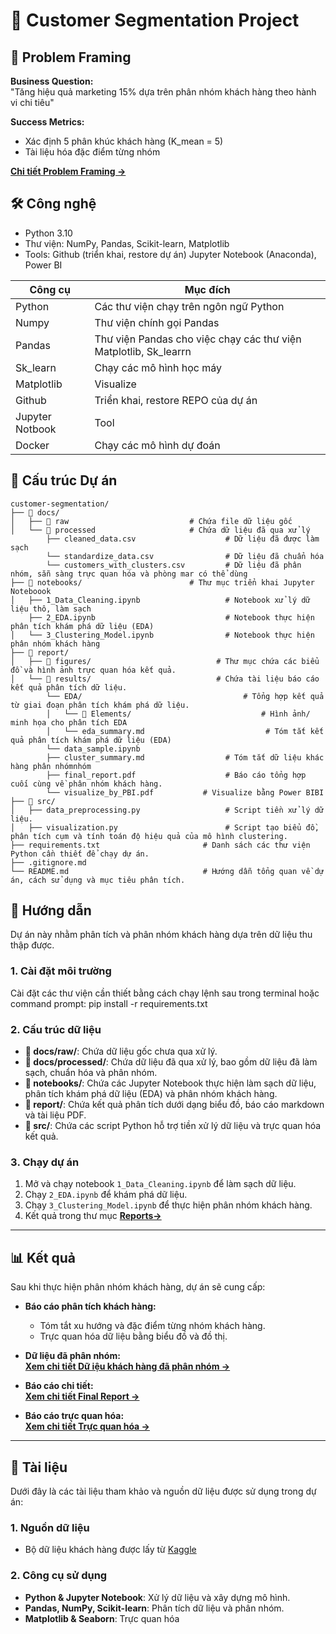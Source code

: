 # 🎯 Customer Segmentation Project

## 📌 Problem Framing 
**Business Question:**  
"Tăng hiệu quả marketing 15% dựa trên phân nhóm khách hàng theo hành vi chi tiêu"

**Success Metrics:**  
- Xác định 5 phân khúc khách hàng (K_mean = 5)  
- Tài liệu hóa đặc điểm từng nhóm
  
[**Chi tiết Problem Framing →**](docs/Problem_Framing.md)

## 🛠 **Công nghệ**
- Python 3.10
- Thư viện: NumPy, Pandas, Scikit-learn, Matplotlib
- Tools: Github (triển khai, restore dự án) Jupyter Notebook (Anaconda), Power BI
  
| Công cụ | Mục đích |
|-----------|-----|
| Python |Các thư viện chạy trên ngôn ngữ Python|
|Numpy|Thư viện chính gọi Pandas|
|Pandas|Thư viện Pandas cho việc chạy các thư viện Matplotlib, Sk_learrn|
|Sk_learn|Chạy các mô hình học máy|
|Matplotlib|Visualize|
|Github|Triển khai, restore REPO của dự án|
|Jupyter Notbook|Tool|
|Docker|Chạy các mô hình dự đoán|

## 📂 **Cấu trúc Dự án**

```plaintext
customer-segmentation/
├── 📂 docs/
│   ├── 📂 raw                           # Chứa file dữ liệu gốc
│   └── 📂 processed                     # Chứa dữ liệu đã qua xử lý
        ├── cleaned_data.csv                    # Dữ liệu đã được làm sạch
        └── standardize_data.csv                # Dữ liệu đã chuẩn hóa
        └── customers_with_clusters.csv         # Dữ liệu đã phân nhóm, sẵn sàng trực quan hóa và phòng mar có thể dùng
├── 📂 notebooks/                        # Thư mục triển khai Jupyter Noteboook
│   ├── 1_Data_Cleaning.ipynb                   # Notebook xử lý dữ liệu thô, làm sạch 
    ├── 2_EDA.ipynb                             # Notebook thực hiện phân tích khám phá dữ liệu (EDA)
│   └── 3_Clustering_Model.ipynb                # Notebook thực hiện phân nhóm khách hàng
├── 📂 report/
│   ├── 📂 figures/                            # Thư mục chứa các biểu đồ và hình ảnh trực quan hóa kết quả.
│   └── 📂 results/                            # Chứa tài liệu báo cáo kết quả phân tích dữ liệu.     
        └── EDA/                                    # Tổng hợp kết quả từ giai đoạn phân tích khám phá dữ liệu. 
        │   └── 📂 Elements/                             # Hình ảnh/ minh họa cho phân tích EDA
        │   └── eda_summary.md                           # Tóm tắt kết quả phân tích khám phá dữ liệu (EDA) 
        └── data_sample.ipynb
        ├── cluster_summary.md                  # Tóm tắt dữ liệu khác hàng phân nhómnhóm
        ├── final_report.pdf                    # Báo cáo tổng hợp cuối cùng về phân nhóm khách hàng.
        └── visualize_by_PBI.pdf           # Visualize bằng Power BIBI
├── 📂 src/
│   ├── data_preprocessing.py                   # Script tiền xử lý dữ liệu.
│   ├── visualization.py                        # Script tạo biểu đồ, phân tích cụm và tính toán độ hiệu quả của mô hình clustering.  
├── requirements.txt                       # Danh sách các thư viện Python cần thiết để chạy dự án.
├── .gitignore.md
└── README.md                              # Hướng dẫn tổng quan về dự án, cách sử dụng và mục tiêu phân tích.
```
## 📖 Hướng dẫn  
Dự án này nhằm phân tích và phân nhóm khách hàng dựa trên dữ liệu thu thập được.

### 1️. **Cài đặt môi trường**  
Cài đặt các thư viện cần thiết bằng cách chạy lệnh sau trong terminal hoặc command prompt: pip install -r requirements.txt

### 2️. **Cấu trúc dữ liệu**  
- **📂 docs/raw/**: Chứa dữ liệu gốc chưa qua xử lý.  
- **📂 docs/processed/**: Chứa dữ liệu đã qua xử lý, bao gồm dữ liệu đã làm sạch, chuẩn hóa và phân nhóm.  
- **📂 notebooks/**: Chứa các Jupyter Notebook thực hiện làm sạch dữ liệu, phân tích khám phá dữ liệu (EDA) và phân nhóm khách hàng.  
- **📂 report/**: Chứa kết quả phân tích dưới dạng biểu đồ, báo cáo markdown và tài liệu PDF.  
- **📂 src/**: Chứa các script Python hỗ trợ tiền xử lý dữ liệu và trực quan hóa kết quả.  

### 3️. **Chạy dự án**  
1. Mở và chạy notebook `1_Data_Cleaning.ipynb` để làm sạch dữ liệu.  
2. Chạy `2_EDA.ipynb` để khám phá dữ liệu.  
3. Chạy `3_Clustering_Model.ipynb` để thực hiện phân nhóm khách hàng.  
4. Kết quả trong thư mục [**Reports→**](reports/)   

---

## 📊 Kết quả  
Sau khi thực hiện phân nhóm khách hàng, dự án sẽ cung cấp:

- **Báo cáo phân tích khách hàng:**  
  - Tóm tắt xu hướng và đặc điểm từng nhóm khách hàng.  
  - Trực quan hóa dữ liệu bằng biểu đồ và đồ thị.  

- **Dữ liệu đã phân nhóm:**  
[**Xem chi tiết Dữ iệu khách hàng đã phân nhóm →**](data/processed/customers_with_clusters.csv)  

- **Báo cáo chi tiết:**  
[**Xem chi tiết Final Report →**](reports/results/final_report.pdf)

- **Báo cáo trực quan hóa:**  
[**Xem chi tiết Trực quan hóa →**](reports/results/visualize_by_PBI.pdf)

---

## 📑 Tài liệu  
Dưới đây là các tài liệu tham khảo và nguồn dữ liệu được sử dụng trong dự án:
### 1. **Nguồn dữ liệu**  
- Bộ dữ liệu khách hàng được lấy từ [Kaggle](https://www.kaggle.com/)

### 2. **Công cụ sử dụng**  
- **Python & Jupyter Notebook**: Xử lý dữ liệu và xây dựng mô hình.  
- **Pandas, NumPy, Scikit-learn**: Phân tích dữ liệu và phân nhóm.  
- **Matplotlib & Seaborn**: Trực quan hóa 
